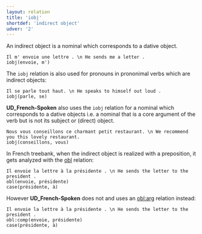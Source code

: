 ```yaml
---
layout: relation
title: 'iobj'
shortdef: 'indirect object'
udver: '2'
---
```


An indirect object is a nominal which corresponds to a dative object.

~~~ sdparse
Il m' envoie une lettre . \n He sends me a letter .
iobj(envoie, m')
~~~

The `iobj` relation is also used for pronouns in prononimal verbs which are indirect objects:

~~~ sdparse
Il se parle tout haut. \n He speaks to himself out loud .
iobj(parle, se)
~~~

**UD_French-Spoken** also uses the `iobj` relation for a nominal which corresponds to a dative objects i.e. a nominal that is a core argument of the verb but is not its subject or (direct) object.

~~~ sdparse
Nous vous conseillons ce charmant petit restaurant. \n We recommend you this lovely restaurant.
iobj(conseillons, vous)
~~~

In French treebank, when the indirect object is realized with a preposition, it gets analyzed with the [obl]() relation:

~~~ sdparse
Il envoie la lettre à la présidente . \n He sends the letter to the president .
obl(envoie, présidente)
case(présidente, à)
~~~

However **UD_French-Spoken** does not and uses an [obl:arg]() relation instead:

~~~ sdparse
Il envoie la lettre à la présidente . \n He sends the letter to the president .
obl:comp(envoie, présidente)
case(présidente, à)
~~~

<!-- Interlanguage links updated Út 9. května 2023, 20:04:17 CEST -->
